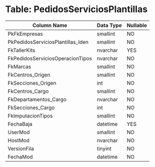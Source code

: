 # Table: PedidosServiciosPlantillas

| Column Name | Data Type | Nullable |
|-------------|-----------|----------|
| PkFkEmpresas | smallint | NO |
| PkPedidosServiciosPlantillas_Iden | smallint | NO |
| FkTallerKits | nvarchar | YES |
| FkPedidosServiciosOperacionTipos | nvarchar | NO |
| FkMarcas | smallint | NO |
| FkCentros_Origen | smallint | NO |
| FkSecciones_Origen | int | NO |
| FkCentros_Cargo | smallint | NO |
| FkDepartamentos_Cargo | nvarchar | NO |
| FkSecciones_Cargo | int | NO |
| FkImputacionTipos | smallint | NO |
| FechaBaja | datetime | YES |
| UserMod | smallint | NO |
| HostMod | nvarchar | NO |
| VersionFila | tinyint | NO |
| FechaMod | datetime | NO |
